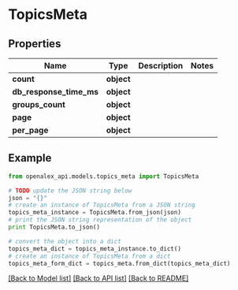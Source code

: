 # TopicsMeta


## Properties

Name | Type | Description | Notes
------------ | ------------- | ------------- | -------------
**count** | **object** |  | 
**db_response_time_ms** | **object** |  | 
**groups_count** | **object** |  | 
**page** | **object** |  | 
**per_page** | **object** |  | 

## Example

```python
from openalex_api.models.topics_meta import TopicsMeta

# TODO update the JSON string below
json = "{}"
# create an instance of TopicsMeta from a JSON string
topics_meta_instance = TopicsMeta.from_json(json)
# print the JSON string representation of the object
print TopicsMeta.to_json()

# convert the object into a dict
topics_meta_dict = topics_meta_instance.to_dict()
# create an instance of TopicsMeta from a dict
topics_meta_form_dict = topics_meta.from_dict(topics_meta_dict)
```
[[Back to Model list]](../README.md#documentation-for-models) [[Back to API list]](../README.md#documentation-for-api-endpoints) [[Back to README]](../README.md)


